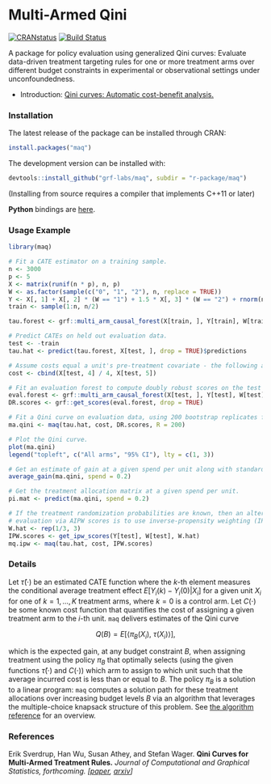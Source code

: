 # Multi-Armed Qini

[![CRANstatus](https://www.r-pkg.org/badges/version/maq)](https://cran.r-project.org/package=maq)
[![Build Status](https://dev.azure.com/grf-labs/grf/_apis/build/status/grf-labs.maq?branchName=master)](https://dev.azure.com/grf-labs/grf/_build/latest?definitionId=5&branchName=master)

A package for policy evaluation using generalized Qini curves: Evaluate data-driven treatment targeting rules for one or more treatment arms over different budget constraints in experimental or observational settings under unconfoundedness.

* Introduction: [Qini curves: Automatic cost-benefit analysis.](https://grf-labs.github.io/grf/articles/maq.html)

### Installation

The latest release of the package can be installed through CRAN:

```R
install.packages("maq")
```

The development version can be installed with:

```R
devtools::install_github("grf-labs/maq", subdir = "r-package/maq")
```
(Installing from source requires a compiler that implements C++11 or later)

**Python** bindings are [here](https://github.com/grf-labs/maq/tree/master/python-package).

### Usage Example

```R
library(maq)

# Fit a CATE estimator on a training sample.
n <- 3000
p <- 5
X <- matrix(runif(n * p), n, p)
W <- as.factor(sample(c("0", "1", "2"), n, replace = TRUE))
Y <- X[, 1] + X[, 2] * (W == "1") + 1.5 * X[, 3] * (W == "2") + rnorm(n)
train <- sample(1:n, n/2)

tau.forest <- grf::multi_arm_causal_forest(X[train, ], Y[train], W[train])

# Predict CATEs on held out evaluation data.
test <- -train
tau.hat <- predict(tau.forest, X[test, ], drop = TRUE)$predictions

# Assume costs equal a unit's pre-treatment covariate - the following are a toy example.
cost <- cbind(X[test, 4] / 4, X[test, 5])

# Fit an evaluation forest to compute doubly robust scores on the test set.
eval.forest <- grf::multi_arm_causal_forest(X[test, ], Y[test], W[test])
DR.scores <- grf::get_scores(eval.forest, drop = TRUE)

# Fit a Qini curve on evaluation data, using 200 bootstrap replicates for confidence intervals.
ma.qini <- maq(tau.hat, cost, DR.scores, R = 200)

# Plot the Qini curve.
plot(ma.qini)
legend("topleft", c("All arms", "95% CI"), lty = c(1, 3))

# Get an estimate of gain at a given spend per unit along with standard errors.
average_gain(ma.qini, spend = 0.2)

# Get the treatment allocation matrix at a given spend per unit.
pi.mat <- predict(ma.qini, spend = 0.2)

# If the treatment randomization probabilities are known, then an alternative to
# evaluation via AIPW scores is to use inverse-propensity weighting (IPW).
W.hat <- rep(1/3, 3)
IPW.scores <- get_ipw_scores(Y[test], W[test], W.hat)
mq.ipw <- maq(tau.hat, cost, IPW.scores)
```

### Details

Let $\hat \tau(\cdot)$ be an estimated CATE function where the $k$-th element measures the conditional average treatment effect $E[Y_i(k) - Y_i(0) | X_i]$ for a given unit $X_i$ for one of $k=1, \ldots, K$ treatment arms, where $k=0$ is a control arm. Let $C(\cdot)$ be some known cost function that quantifies the cost of assigning a given treatment arm to the $i$-th unit. `maq` delivers estimates of the Qini curve

$$
Q(B) = E[\langle \pi_B(X_i),~ \tau(X_i)\rangle],
$$

which is the expected gain, at any budget constraint $B$, when assigning treatment using the policy $\pi_B$ that optimally selects (using the given functions $\hat \tau(\cdot)$ and $C(\cdot))$ which arm to assign to which unit such that the average incurred cost is less than or equal to $B$. The policy $\pi_B$ is a solution to a linear program: `maq` computes a solution path for these treatment allocations over increasing budget levels $B$ via an algorithm that leverages the multiple-choice knapsack structure of this problem. See [the algorithm reference](https://github.com/grf-labs/maq/tree/master/REFERENCE.md) for an overview.

### References

Erik Sverdrup, Han Wu, Susan Athey, and Stefan Wager.
<b>Qini Curves for Multi-Armed Treatment Rules.</b>
<i>Journal of Computational and Graphical Statistics<i>, forthcoming.
[<a href="https://doi.org/10.1080/10618600.2024.2418820">paper</a>,
<a href="https://arxiv.org/abs/2306.11979">arxiv</a>]

